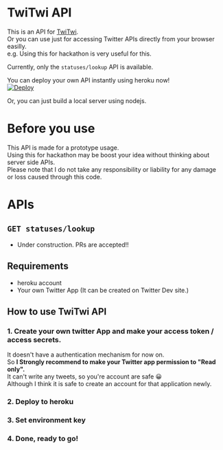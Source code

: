 # TwiTwi API
This is an API for [TwiTwi](https://github.com/Pittan/twitwi).  
Or you can use just for accessing Twitter APIs directly from your browser easilly.  
e.g. Using this for hackathon is very useful for this.  

Currently, only the `statuses/lookup` API is available.  

You can deploy your own API instantly using heroku now!  
[![Deploy](https://www.herokucdn.com/deploy/button.svg)](https://heroku.com/deploy)

Or, you can just build a local server using nodejs.

# Before you use
This API is made for a prototype usage.  
Using this for hackathon may be boost your idea without thinking about server side APIs.  
Please note that I do not take any responsibility or liability for any damage or loss caused through this code.

# APIs
## `GET statuses/lookup`

- Under construction. PRs are accepted!!

## Requirements
- heroku account  
- Your own Twitter App (It can be created on Twitter Dev site.)  

## How to use TwiTwi API
### 1. Create your own twitter App and make your access token / access secrets.
It doesn't have a authentication mechanism for now on.  
So **I Strongly recommend to make your Twitter app permission to "Read only".**  
It can't write any tweets, so you're account are safe :grinning:  
Although I think it is safe to create an account for that application newly.

### 2. Deploy to heroku
### 3. Set environment key
### 4. Done, ready to go!


